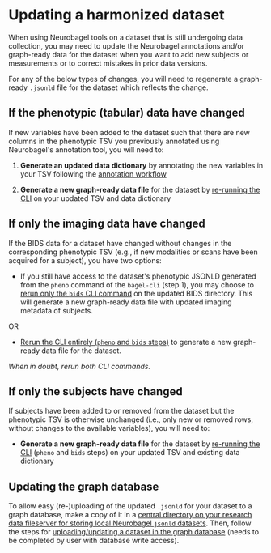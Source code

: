 # Updating a harmonized dataset

When using Neurobagel tools on a dataset that is still undergoing data collection, you may need to update the Neurobagel annotations and/or graph-ready data for the dataset when you want to add new subjects or measurements or to correct mistakes in prior data versions.

For any of the below types of changes, you will need to regenerate a graph-ready `.jsonld` file for the dataset which reflects the change.

## If the phenotypic (tabular) data have changed
If new variables have been added to the dataset such that there are new columns in the phenotypic TSV you previously annotated using Neurobagel's annotation tool, you will need to:  

1. **Generate an updated data dictionary** by annotating the new variables in your TSV following the [annotation workflow](annotation_tool.md)

2. **Generate a new graph-ready data file** for the dataset by [re-running the CLI](cli.md) on your updated TSV and data dictionary

## If only the imaging data have changed
If the BIDS data for a dataset have changed without changes in the corresponding phenotypic TSV (e.g., if new modalities or scans have been acquired for a subject), you have two options:

- If you still have access to the dataset's phenotypic JSONLD generated from the `pheno` command of the `bagel-cli` (step 1), you may choose to [rerun only the `bids` CLI command](cli.md) on the updated BIDS directory. 
This will generate a new graph-ready data file with updated imaging metadata of subjects.

OR

- [Rerun the CLI entirely (`pheno` and `bids` steps)](cli.md) to generate a new graph-ready data file for the dataset.

_When in doubt, rerun both CLI commands._

## If only the subjects have changed
If subjects have been added to or removed from the dataset but the phenotypic TSV is otherwise unchanged (i.e., only new or removed rows, without changes to the available variables), you will need to:

- **Generate a new graph-ready data file** for the dataset by [re-running the CLI](cli.md) (`pheno` and `bids` steps) on your updated TSV and existing data dictionary

## Updating the graph database
To allow easy (re-)uploading of the updated `.jsonld` for your dataset to a graph database, make a copy of it in a [central directory on your research data fileserver for storing local Neurobagel `jsonld` datasets](infrastructure.md#where-to-store-neurobagel-graph-ready-data). 
Then, follow the steps for [uploading/updating a dataset in the graph database](infrastructure.md#uploading-data-to-the-graph) (needs to be completed by user with database write access).
